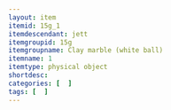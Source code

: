 ```yaml
---
layout: item
itemid: 15g_1
itemdescendant: jett
itemgroupid: 15g
itemgroupname: Clay marble (white ball)
itemname: 1
itemtype: physical object
shortdesc: 
categories: [  ]
tags: [  ]
---
```







